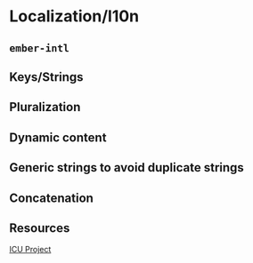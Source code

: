 # Localization/l10n

## `ember-intl`

<!-- Discuss how this is used for numbers, dates, time, and relative time -->

## Keys/Strings

<!-- Discuss key construction -->

<!-- Discuss key placement with `t` helper -->

## Pluralization

<!-- Discuss pluralization ICU string structure -->

## Dynamic content

<!-- Dealing with strings that contain dynamic content -->

## Generic strings to avoid duplicate strings

<!-- Dealing with strings that contain the same copy -->

## Concatenation

<!-- Dealing with strings that have HTML -->

## Resources

[ICU Project](http://demo.icu-project.org/icu-bin/locexp)
